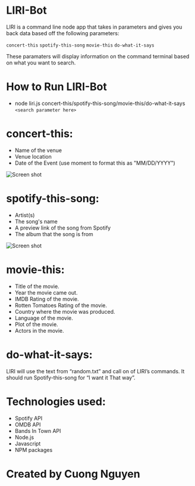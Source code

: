 # LIRI-Bot

LIRI is a command line node app that takes in parameters and gives you back data based off the following parameters: 
    
```concert-this```
```spotify-this-song```
```movie-this```
```do-what-it-says```
    
These paramaters will display information on the command terminal based on what you want to search. 

# How to Run LIRI-Bot

* node liri.js concert-this/spotify-this-song/movie-this/do-what-it-says ```<search parameter here>```

# concert-this: 

-	Name of the venue
-	Venue location
-	Date of the Event (use moment to format this as "MM/DD/YYYY")

![Screen shot](images/concert-this.png)

# spotify-this-song: 

-	Artist(s)
-	The song's name
-	A preview link of the song from Spotify
-	The album that the song is from

![Screen shot](images/concert-this.png)

# movie-this: 

-	Title of the movie.
-	Year the movie came out.
-	IMDB Rating of the movie.
-	Rotten Tomatoes Rating of the movie.
-	Country where the movie was produced.
-	Language of the movie.
-	Plot of the movie.
-	Actors in the movie.

# do-what-it-says: 

LIRI will use the text from “random.txt” and call on of LIRI’s commands. 
It should run Spotify-this-song for “I want it That way”. 

# Technologies used:

* Spotify API
* OMDB API
* Bands In Town API
* Node.js
* Javascript
* NPM packages

# Created by Cuong Nguyen 